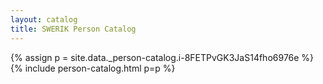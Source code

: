 ```yaml
---
layout: catalog
title: SWERIK Person Catalog
---
```

{% assign p = site.data._person-catalog.i-8FETPvGK3JaS14fho6976e %}
{% include person-catalog.html p=p %}

